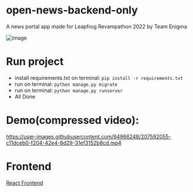 # open-news-backend-only
A news portal app made for Leapfrog Revampathon 2022 by Team Enigma

![image](https://cdn.discordapp.com/attachments/1048633503710990417/1049751225324810301/Revampathon_-_T6.jpg)

# Run project

- install requirements.txt on terminal: `pip install -r requirements.txt`
- run on terminal: `python manage.py migrate`
- run on terminal: `python manage.py runserver`
- All Done

# Demo(compressed video):

https://user-images.githubusercontent.com/84966248/207592055-c11dceb0-f204-42e4-8d29-31ef3152b8cd.mp4

# Frontend

[React Frontend](https://github.com/rupakhetibinit/open-news-frontend)
